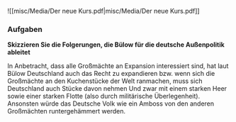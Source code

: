 ![[misc/Media/Der neue Kurs.pdf|misc/Media/Der neue Kurs.pdf]]


### Aufgaben 

**Skizzieren Sie die Folgerungen, die Bülow für die deutsche Außenpolitik ableitet**

In Anbetracht, dass  alle Großmächte an Expansion interessiert sind, hat laut Bülow Deutschland auch das Recht zu expandieren bzw. wenn sich die Großmächte an den Kuchenstücke der Welt ranmachen, muss sich Deutschland auch Stücke davon nehmen Und zwar mit einem starken Heer sowie einer starken Flotte (also durch militärische Überlegenheit). Ansonsten würde das Deutsche Volk wie ein Amboss von den anderen Großmächten runtergehämmert werden. 